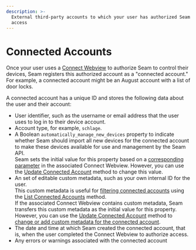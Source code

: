```yaml
---
description: >-
  External third-party accounts to which your user has authorized Seam to get
  access
---
```


# Connected Accounts

Once your user uses a [Connect Webview](../connect-webviews/) to authorize Seam to control their devices, Seam registers this authorized account as a "connected account." For example, a connected account might be an August account with a list of door locks.

A connected account has a unique ID and stores the following data about the user and their account:

* User identifier, such as the username or email address that the user uses to log in to their device account.
* Account type, for example, `schlage`.
* A Boolean `automatically_manage_new_devices` property to indicate whether Seam should import all new devices for the connected account to make these devices available for use and management by the Seam API.\
  Seam sets the initial value for this property based on a [corresponding parameter](../../api-clients/connect-webviews/#connect\_webview-properties) in the associated Connect Webview. However, you can use the [Update Connected Account](../../api-clients/connected-accounts/update-a-connected-account.md) method to change this value.
* An set of editable custom metadata, such as your own internal ID for the user.\
  This custom metadata is useful for [filtering connected accounts](filtering-connected-accounts-by-custom-metadata.md) using the [List Connected Accounts](../../api-clients/connected-accounts/list-connected-accounts.md) method.\
  If the associated Connect Webview contains custom metadata, Seam transfers this custom metadata as the initial value for this property. However, you can use the [Update Connected Account](../../api-clients/connected-accounts/update-a-connected-account.md) method to [change or add custom metadata for the connected account](adding-custom-metadata-to-a-connected-account.md).
* The date and time at which Seam created the connected account, that is, when the user completed the Connect Webview to authorize access.
* Any errors or warnings associated with the connected account
